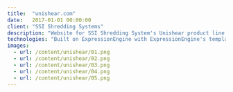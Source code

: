 ```yaml
---
title:  "unishear.com"
date:   2017-01-01 00:00:00
client: "SSI Shredding Systems"
description: "Website for SSI Shredding System's Unishear product line. SSI manufactures world class industrial shredders and shredding systems. This website acts as an endpoint to learn more about their Unishear product line, watch videos, view the products in 3D, request new parts or service, and send inquiries to their team. Website available to view at: <a href='http://www.unishear.com' target='_blank'>www.unishear.com</a>"
technologies: "Built on ExpressionEngine with ExpressionEngine's templating language, HTML, CSS, JavaScript, & jQuery."
images:
  - url: /content/unishear/01.png
  - url: /content/unishear/02.png
  - url: /content/unishear/03.png
  - url: /content/unishear/04.png
  - url: /content/unishear/05.png
---
```

